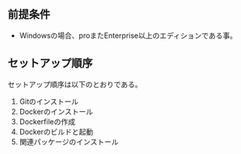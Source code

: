 ## 前提条件
- Windowsの場合、proまたEnterprise以上のエディションである事。

## セットアップ順序

 セットアップ順序は以下のとおりである。
1. Gitのインストール
2. Dockerのインストール
3. Dockerfileの作成
4. Dockerのビルドと起動
5. 関連パッケージのインストール

